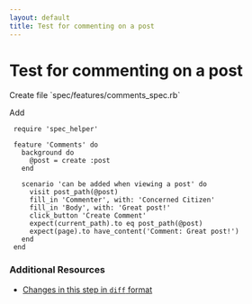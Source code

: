 ```yaml
---
layout: default
title: Test for commenting on a post
---
```


<h1 id="main">Test for commenting on a post</h1>
Create file `spec/features/comments_spec.rb`

Add
<pre><code> require &#39;spec_helper&#39;
&nbsp;
 feature &#39;Comments&#39; do
   background do
     @post = create :post
   end
&nbsp;
   scenario &#39;can be added when viewing a post&#39; do
     visit post_path(@post)
     fill_in &#39;Commenter&#39;, with: &#39;Concerned Citizen&#39;
     fill_in &#39;Body&#39;, with: &#39;Great post!&#39;
     click_button &#39;Create Comment&#39;
     expect(current_path).to eq post_path(@post)
     expect(page).to have_content(&#39;Comment: Great post!&#39;)
   end
 end</code></pre>



### Additional Resources

* [Changes in this step in `diff` format](https://github.com/software-academy/rails_getting_started_bdd/commit/0feb72974ee16d0531553bd17099563dacf159da)

